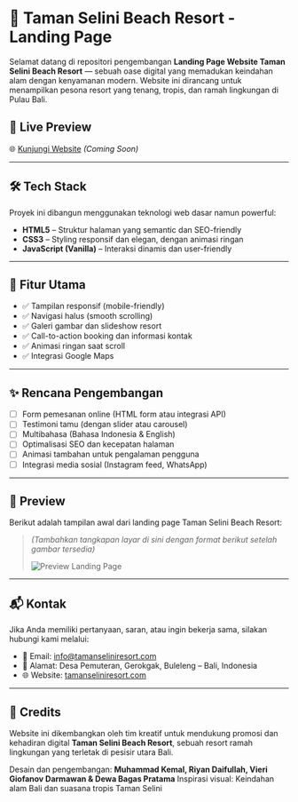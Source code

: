 # 🌴 Taman Selini Beach Resort - Landing Page

Selamat datang di repositori pengembangan **Landing Page Website Taman Selini Beach Resort** — sebuah oase digital yang memadukan keindahan alam dengan kenyamanan modern. Website ini dirancang untuk menampilkan pesona resort yang tenang, tropis, dan ramah lingkungan di Pulau Bali.

## 🔗 Live Preview

🌐 [Kunjungi Website](https://your-live-preview-link.com) *(Coming Soon)*

---

## 🛠️ Tech Stack

Proyek ini dibangun menggunakan teknologi web dasar namun powerful:

- **HTML5** – Struktur halaman yang semantic dan SEO-friendly  
- **CSS3** – Styling responsif dan elegan, dengan animasi ringan  
- **JavaScript (Vanilla)** – Interaksi dinamis dan user-friendly  

---

## 📌 Fitur Utama

- ✅ Tampilan responsif (mobile-friendly)  
- ✅ Navigasi halus (smooth scrolling)  
- ✅ Galeri gambar dan slideshow resort  
- ✅ Call-to-action booking dan informasi kontak  
- ✅ Animasi ringan saat scroll  
- ✅ Integrasi Google Maps  

---

## ✨ Rencana Pengembangan

- [ ] Form pemesanan online (HTML form atau integrasi API)
- [ ] Testimoni tamu (dengan slider atau carousel)
- [ ] Multibahasa (Bahasa Indonesia & English)
- [ ] Optimalisasi SEO dan kecepatan halaman
- [ ] Animasi tambahan untuk pengalaman pengguna
- [ ] Integrasi media sosial (Instagram feed, WhatsApp)

---

## 📸 Preview

Berikut adalah tampilan awal dari landing page Taman Selini Beach Resort:

> *(Tambahkan tangkapan layar di sini dengan format berikut setelah gambar tersedia)*  
>
> ![Preview Landing Page](./images/preview.png)

---

## 📬 Kontak

Jika Anda memiliki pertanyaan, saran, atau ingin bekerja sama, silakan hubungi kami melalui:

- 📧 Email: [info@tamanseliniresort.com](mailto:info@tamanseliniresort.com)
- 📍 Alamat: Desa Pemuteran, Gerokgak, Buleleng – Bali, Indonesia
- 🌐 Website: [tamanseliniresort.com](https://tamanseliniresort.com)

---

## 🧡 Credits

Website ini dikembangkan oleh tim kreatif untuk mendukung promosi dan kehadiran digital **Taman Selini Beach Resort**, sebuah resort ramah lingkungan yang terletak di pesisir utara Bali.

Desain dan pengembangan: **Muhammad Kemal, Riyan Daifullah, Vieri Giofanov Darmawan & Dewa Bagas Pratama** 
Inspirasi visual: Keindahan alam Bali dan suasana tropis Taman Selini
